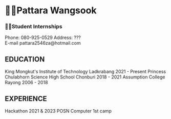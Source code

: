 <h1>👱‍♂️Pattara Wangsook</h1>
<h3>🧑‍💻Student Internships</h3>

<p>Phone: 080-925-0529 Address: ???<br>E-mail pattara2546za@hotmail.com</p>

## EDUCATION
King Mongkut's Institute of Technology Ladkrabang   2021 - Present
Princess Chulabhorn Science High School Chonburi    2018 - 2021
Assumption College Rayong                           2006 - 2018

## EXPERIENCE
Hackathon 2021 & 2023
POSN Computer 1st camp